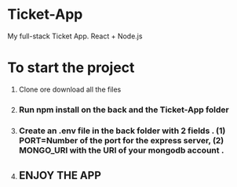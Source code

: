 # Ticket-App
My full-stack Ticket App. React + Node.js 

# To start the project

1) Clone ore download all the files
2) ### Run npm install on the back and the Ticket-App folder
3) ### Create an .env file in the back folder with 2 fields . (1) PORT=Number of the port for the express server, (2) MONGO_URI with the URI of your mongodb account .
4) ## ENJOY THE APP
